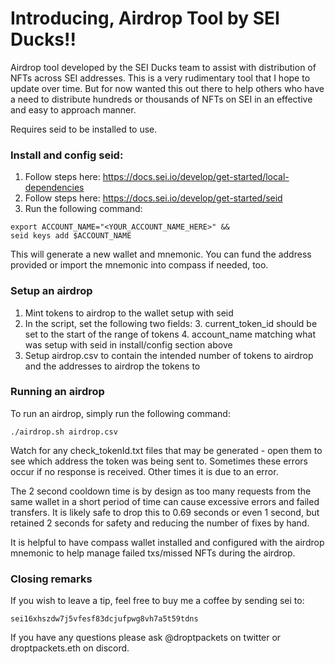 # Introducing, Airdrop Tool by SEI Ducks!!
Airdrop tool developed by the SEI Ducks team to assist with distribution of NFTs across SEI addresses. This is a very rudimentary tool that I hope to update over time. But for now wanted this out there to help others who have a need to distribute hundreds or thousands of NFTs on SEI in an effective and easy to approach manner.

Requires seid to be installed to use.

### Install and config seid:
1. Follow steps here: https://docs.sei.io/develop/get-started/local-dependencies
2. Follow steps here: https://docs.sei.io/develop/get-started/seid
3. Run the following command:

<code>export ACCOUNT_NAME="<YOUR_ACCOUNT_NAME_HERE>" && seid keys add $ACCOUNT_NAME </code>

This will generate a new wallet and mnemonic. You can fund the address provided or import the mnemonic into compass if needed, too.

### Setup an airdrop
1. Mint tokens to airdrop to the wallet setup with seid 
2. In the script, set the following two fields:
   3. current_token_id should be set to the start of the range of tokens 
   4. account_name matching what was setup with seid in install/config section above
5. Setup airdrop.csv to contain the intended number of tokens to airdrop and the addresses to airdrop the tokens to

### Running an airdrop
To run an airdrop, simply run the following command:

```./airdrop.sh airdrop.csv```

Watch for any check_tokenId.txt files that may be generated - open them to see which address the token was being sent to. Sometimes these errors occur if no response is received. Other times it is due to an error.

The 2 second cooldown time is by design as too many requests from the same wallet in a short period of time can cause excessive errors and failed transfers. It is likely safe to drop this to 0.69 seconds or even 1 second, but retained 2 seconds for safety and reducing the number of fixes by hand.

It is helpful to have  compass wallet installed and configured with the airdrop mnemonic to help manage failed txs/missed NFTs during the airdrop.


### Closing remarks

If you wish to leave a tip, feel free to buy me a coffee by sending sei to:

`sei16xhszdw7j5vfesf83dcjufpwg8vh7a5t59tdns`

If you have any questions please ask @droptpackets on twitter or droptpackets.eth on discord.
